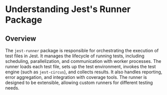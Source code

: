 # Understanding Jest's Runner Package

## Overview

The `jest-runner` package is responsible for orchestrating the execution of test files in Jest. It manages the lifecycle of running tests, including scheduling, parallelization, and communication with worker processes. The runner loads each test file, sets up the test environment, invokes the test engine (such as `jest-circus`), and collects results. It also handles reporting, error aggregation, and integration with coverage tools. The runner is designed to be extensible, allowing custom runners for different testing needs.
